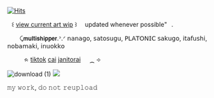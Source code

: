 <a href="https://hits.sh/github.com/valkyrei/"><img alt="Hits" src="https://hits.sh/github.com/valkyrei.svg?style=plastic&label=views&color=555555&logo=4chan"/></a>


⠀꒰ <a href="https://cdn.discordapp.com/attachments/1346606887264850042/1367172148531167252/Screenshot_20250430-171108.png?ex=68144689&is=6812f509&hm=ae25d66f88876309fdae1f678a4a613bdd14c72a1356ee090c096c43cdc49d5e&">view current art wip</a> ꒱  ⠀ updated whenever possible"⠀. 

⠀ ⠀ ⤹𝗺𝘂𝗹𝘁𝗶𝘀𝗵𝗶𝗽𝗽𝗲𝗿.ᐣ.ᐟ 𝗇𝖺𝗇𝖺𝗀𝗈, 𝗌𝖺𝗍𝗈𝗌𝗎𝗀𝗎, 𝖯𝖫𝖠𝖳𝖮𝖭𝖨𝖢 𝗌𝖺𝗄𝗎𝗀𝗈, 𝗂𝗍𝖺𝖿𝗎𝗌𝗁𝗂, 𝗇𝗈𝖻𝖺𝗆𝖺𝗄𝗂, 𝗂𝗇𝗎𝗈𝗄𝗄𝗈

⠀ ⠀ ⠀ᨑ <a href="https://www.tiktok.com/@valkyrei__">tiktok</a> <a href="https://character.ai/profile/distariouss">cai</a> <a href="https://janitorai.com/profiles/7e68c6a0-b6fd-43a0-b5a2-4a3e9a9efead_profile-of-valkyrei">janitorai</a>⠀⠀⁔ ⟢

![download (1)](https://media1.giphy.com/media/v1.Y2lkPTc5MGI3NjExbG11bHN6enBxZnh6Y2gydTg4eTFodjJuN2tiOHF5cmhhOWswbDd3bSZlcD12MV9pbnRlcm5hbF9naWZfYnlfaWQmY3Q9Zw/pifr6l9MgiptiXMQxS/giphy.gif)
<img src="[paris.jpg](https://github.com/user-attachments/assets/44f18b49-ac5a-4934-9e9d-def84ec94091)" class="center">

𝚖𝚢 𝚠𝚘𝚛𝚔, 𝚍𝚘 𝚗𝚘𝚝 𝚛𝚎𝚞𝚙𝚕𝚘𝚊𝚍






<!--
**valkyrei1/valkyrei1** is a ✨ _special_ ✨ repository because its `README.md` (this file) appears on your GitHub profile.

Here are some ideas to get you started:

- 🔭 I’m currently working on ...
- 🌱 I’m currently learning ...
- 👯 I’m looking to collaborate on ...
- 🤔 I’m looking for help with ...
- 💬 Ask me about ...
- 📫 How to reach me: ...
- 😄 Pronouns: ...
- ⚡ Fun fact: ...
-->
